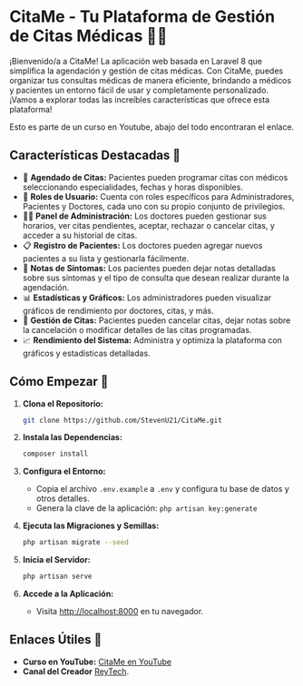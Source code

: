 # CitaMe - Tu Plataforma de Gestión de Citas Médicas 🏥📅

¡Bienvenido/a a CitaMe! La aplicación web basada en Laravel 8 que simplifica la agendación y gestión de citas médicas. Con CitaMe, puedes organizar tus consultas médicas de manera eficiente, brindando a médicos y pacientes un entorno fácil de usar y completamente personalizado. ¡Vamos a explorar todas las increíbles características que ofrece esta plataforma!

Esto es parte de un curso en Youtube, abajo del todo encontraran el enlace.

## Características Destacadas 🚀

- 📅 **Agendado de Citas:** Pacientes pueden programar citas con médicos seleccionando especialidades, fechas y horas disponibles.
- 👤 **Roles de Usuario:** Cuenta con roles específicos para Administradores, Pacientes y Doctores, cada uno con su propio conjunto de privilegios.
- 🧑‍⚕️ **Panel de Administración:** Los doctores pueden gestionar sus horarios, ver citas pendientes, aceptar, rechazar o cancelar citas, y acceder a su historial de citas.
- 📋 **Registro de Pacientes:** Los doctores pueden agregar nuevos pacientes a su lista y gestionarla fácilmente.
- 🤒 **Notas de Síntomas:** Los pacientes pueden dejar notas detalladas sobre sus síntomas y el tipo de consulta que desean realizar durante la agendación.
- 📊 **Estadísticas y Gráficos:** Los administradores pueden visualizar gráficos de rendimiento por doctores, citas, y más.
- 🔄 **Gestión de Citas:** Pacientes pueden cancelar citas, dejar notas sobre la cancelación o modificar detalles de las citas programadas.
- 📈 **Rendimiento del Sistema:** Administra y optimiza la plataforma con gráficos y estadísticas detalladas.

## Cómo Empezar 🏁

1. **Clona el Repositorio:**
   ```bash
   git clone https://github.com/StevenU21/CitaMe.git
   ```

2. **Instala las Dependencias:**
   ```bash
   composer install
   ```

3. **Configura el Entorno:**
   - Copia el archivo `.env.example` a `.env` y configura tu base de datos y otros detalles.
   - Genera la clave de la aplicación: `php artisan key:generate`

4. **Ejecuta las Migraciones y Semillas:**
   ```bash
   php artisan migrate --seed
   ```

5. **Inicia el Servidor:**
   ```bash
   php artisan serve
   ```

6. **Accede a la Aplicación:**
   - Visita [http://localhost:8000](http://localhost:8000) en tu navegador.

## Enlaces Útiles 🔗

- **Curso en YouTube:** [CitaMe en YouTube](https://www.youtube.com/watch?v=XTwtZfxiIlg&list=PLA2JPb2b8Fg50FoUoycL7czIvwci_uppd&pp=iAQB)
- **Canal del Creador** [ReyTech](https://www.youtube.com/@devReyTech).
